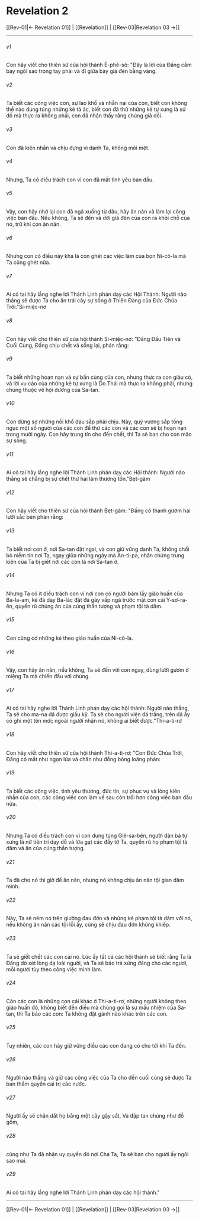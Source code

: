 # Revelation 2

[[Rev-01|← Revelation 01]] | [[Revelation]] | [[Rev-03|Revelation 03 →]]
***



###### v1 
Con hãy viết cho thiên sứ của hội thánh Ê-phê-sô: "Đây là lời của Đấng cầm bảy ngôi sao trong tay phải và đi giữa bảy giá đèn bằng vàng. 

###### v2 
Ta biết các công việc con, sự lao khổ và nhẫn nại của con, biết con không thể nào dung túng những kẻ tà ác, biết con đã thử những kẻ tự xưng là sứ đồ mà thực ra không phải, con đã nhận thấy rằng chúng giả dối. 

###### v3 
Con đã kiên nhẫn và chịu đựng vì danh Ta, không mỏi mệt. 

###### v4 
Nhưng, Ta có điều trách con vì con đã mất tình yêu ban đầu. 

###### v5 
Vậy, con hãy nhớ lại con đã ngã xuống từ đâu, hãy ăn năn và làm lại công việc ban đầu. Nếu không, Ta sẽ đến và dời giá đèn của con ra khỏi chỗ của nó, trừ khi con ăn năn. 

###### v6 
Nhưng con có điều này khá là con ghét các việc làm của bọn Ni-cô-la mà Ta cũng ghét nữa. 

###### v7 
Ai có tai hãy lắng nghe lời Thánh Linh phán dạy các Hội Thánh: Người nào thắng sẽ được Ta cho ăn trái cây sự sống ở Thiên Đàng của Đức Chúa Trời."Si-miệc-nơ 

###### v8 
Con hãy viết cho thiên sứ của hội thánh Si-miệc-nơ: "Đấng Đầu Tiên và Cuối Cùng, Đấng chịu chết và sống lại, phán rằng: 

###### v9 
Ta biết những hoạn nạn và sự bần cùng của con, nhưng thực ra con giàu có, và lời vu cáo của những kẻ tự xưng là Do Thái mà thực ra không phải, nhưng chúng thuộc về hội đường của Sa-tan. 

###### v10 
Con đừng sợ những nỗi khổ đau sắp phải chịu. Này, quỷ vương sắp tống ngục một số người của các con để thử các con và các con sẽ bị hoạn nạn trong mười ngày. Con hãy trung tín cho đến chết, thì Ta sẽ ban cho con mão sự sống. 

###### v11 
Ai có tai hãy lắng nghe lời Thánh Linh phán dạy các Hội thánh: Người nào thắng sẽ chẳng bị sự chết thứ hai làm thương tổn."Bẹt-găm 

###### v12 
Con hãy viết cho thiên sứ của hội thánh Bẹt-găm: "Đấng có thanh gươm hai lưỡi sắc bén phán rằng: 

###### v13 
Ta biết nơi con ở, nơi Sa-tan đặt ngai, và con giữ vững danh Ta, không chối bỏ niềm tin nơi Ta, ngay giữa những ngày mà An-ti-pa, nhân chứng trung kiên của Ta bị giết nơi các con là nơi Sa-tan ở. 

###### v14 
Nhưng Ta có ít điều trách con vì nơi con có người bám lấy giáo huấn của Ba-la-am, kẻ đã dạy Ba-lác đặt đá gây vấp ngã trước mặt con cái Y-sơ-ra-ên, quyến rũ chúng ăn của cúng thần tượng và phạm tội tà dâm. 

###### v15 
Con cũng có những kẻ theo giáo huấn của Ni-cô-la. 

###### v16 
Vậy, con hãy ăn năn, nếu không, Ta sẽ đến với con ngay, dùng lưỡi gươm ở miệng Ta mà chiến đấu với chúng. 

###### v17 
Ai có tai hãy nghe lời Thánh Linh phán dạy các hội thánh: Người nào thắng, Ta sẽ cho ma-na đã được giấu kỹ. Ta sẽ cho người viên đá trắng, trên đá ấy có ghi một tên mới; ngoài người nhận nó, không ai biết được."Thi-a-ti-rơ 

###### v18 
Con hãy viết cho thiên sứ của hội thánh Thi-a-ti-rơ: "Con Đức Chúa Trời, Đấng có mắt như ngọn lửa và chân như đồng bóng loáng phán: 

###### v19 
Ta biết các công việc, tình yêu thương, đức tin, sự phục vụ và lòng kiên nhẫn của con, các công việc con làm về sau còn trổi hơn công việc ban đầu nữa. 

###### v20 
Nhưng Ta có điều trách con vì con dung túng Giê-sa-bên, người đàn bà tự xưng là nữ tiên tri dạy dỗ và lừa gạt các đầy tớ Ta, quyến rũ họ phạm tội tà dâm và ăn của cúng thần tượng. 

###### v21 
Ta đã cho nó thì giờ để ăn năn, nhưng nó không chịu ăn năn tội gian dâm mình. 

###### v22 
Này, Ta sẽ ném nó trên giường đau đớn và những kẻ phạm tội tà dâm với nó, nếu không ăn năn các tội lỗi ấy, cũng sẽ chịu đau đớn khủng khiếp. 

###### v23 
Ta sẽ giết chết các con cái nó. Lúc ấy tất cả các hội thánh sẽ biết rằng Ta là Đấng dò xét lòng dạ loài người, và Ta sẽ báo trả xứng đáng cho các ngươi, mỗi người tùy theo công việc mình làm. 

###### v24 
Còn các con là những con cái khác ở Thi-a-ti-rơ, những người không theo giáo huấn đó, không biết đến điều mà chúng gọi là sự mầu nhiệm của Sa-tan, thì Ta bảo các con: Ta không đặt gánh nào khác trên các con. 

###### v25 
Tuy nhiên, các con hãy giữ vững điều các con đang có cho tới khi Ta đến. 

###### v26 
Người nào thắng và giữ các công việc của Ta cho đến cuối cùng sẽ được Ta ban thẩm quyền cai trị các nước. 

###### v27 
Người ấy sẽ chăn dắt họ bằng một cây gậy sắt, Và đập tan chúng như đồ gốm, 

###### v28 
cũng như Ta đã nhận uy quyền đó nơi Cha Ta, Ta sẽ ban cho người ấy ngôi sao mai. 

###### v29 
Ai có tai hãy lắng nghe lời Thánh Linh phán dạy các hội thánh."

***
[[Rev-01|← Revelation 01]] | [[Revelation]] | [[Rev-03|Revelation 03 →]]
